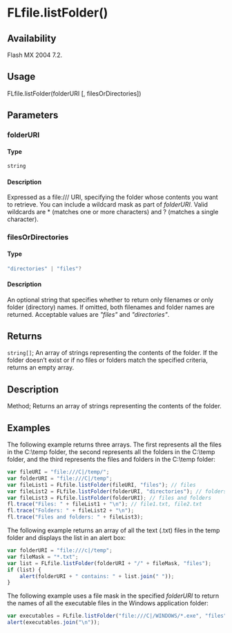 # FLfile.listFolder()

## Availability

Flash MX 2004 7.2.

## Usage

FLfile.listFolder(folderURI \[, filesOrDirectories\])

## Parameters

### **folderURI**

#### Type

```typescript
string
```

#### Description

Expressed as a file:/// URI, specifying the folder whose contents you want to retrieve. You can include a wildcard mask as part of *folderURI*. Valid wildcards are \* (matches one or more characters) and ? (matches a single character).

### **filesOrDirectories**

#### Type

```typescript
"directories" | "files"?
```

#### Description

An optional string that specifies whether to return only filenames or only folder (directory) names. If omitted, both filenames and folder names are returned. Acceptable values are *"files"* and *"directories"*.

## Returns

`string[]`; An array of strings representing the contents of the folder. If the folder doesn’t exist or if no files or folders match the specified criteria, returns an empty array.

## Description

Method; Returns an array of strings representing the contents of the folder.

## Examples

The following example returns three arrays. The first represents all the files in the C:\temp folder, the second represents all the folders in the C:\temp folder, and the third represents the files and folders in the C:\temp folder:

```javascript
var fileURI = "file:///C|/temp/";
var folderURI = "file:///C|/temp";
var fileList1 = FLfile.listFolder(fileURI, "files"); // files
var fileList2 = FLfile.listFolder(folderURI, "directories"); // folders
var fileList3 = FLfile.listFolder(folderURI); // files and folders
fl.trace("Files: " + fileList1 + "\n"); // file1.txt, file2.txt
fl.trace("Folders: " + fileList2 + "\n");
fl.trace("Files and folders: " + fileList3);
```

The following example returns an array of all the text (.txt) files in the temp folder and displays the list in an alert box:

```javascript
var folderURI = "file:///c|/temp";
var fileMask = "*.txt";
var list = FLfile.listFolder(folderURI + "/" + fileMask, "files");
if (list) {
    alert(folderURI + " contains: " + list.join(" "));
}
```

The following example uses a file mask in the specified *folderURI* to return the names of all the executable files in the Windows application folder:

```javascript
var executables = FLfile.listFolder("file:///C|/WINDOWS/*.exe", "files");
alert(executables.join("\n"));
```
